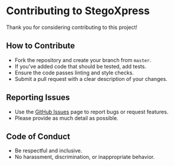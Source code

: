 # Contributing to StegoXpress

Thank you for considering contributing to this project!

## How to Contribute
- Fork the repository and create your branch from `master`.
- If you've added code that should be tested, add tests.
- Ensure the code passes linting and style checks.
- Submit a pull request with a clear description of your changes.

## Reporting Issues
- Use the [GitHub Issues](https://github.com/yourusername/StegoXpress/issues) page to report bugs or request features.
- Please provide as much detail as possible.

## Code of Conduct
- Be respectful and inclusive.
- No harassment, discrimination, or inappropriate behavior. 
